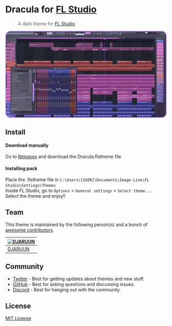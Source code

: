 # Dracula for [FL Studio](https://www.image-line.com/)

> A dark theme for [FL Studio](https://www.image-line.com/).

![Screenshot](./screenshot.png)

## Install
#### Download manually
Go to [Releases](https://github.com/DJAruun/fl-studio/releases/tag/theme) and download the Dracula.flstheme file

#### Installing pack
Place the .flstheme file in `C:\Users\[USER]\Documents\Image-Line\FL Studio\Settings\Themes` <br/>
Inside FL Studio, go to `Options` > `General settings` > `Select theme...` <br/>
Select the theme and enjoy!!

## Team

This theme is maintained by the following person(s) and a bunch of [awesome contributors](https://github.com/dracula/foobar/graphs/contributors).

| [![DJARUUN](https://github.com/djaruun.png?size=100)](https://github.com/DJAruun)        |
| ---------------------------------------------------------------------------------------- |
| [DJARUUN](https://github.com/DJAruun)                                                    |

## Community

- [Twitter](https://twitter.com/draculatheme) - Best for getting updates about themes and new stuff.
- [GitHub](https://github.com/dracula/dracula-theme/discussions) - Best for asking questions and discussing issues.
- [Discord](https://draculatheme.com/discord-invite) - Best for hanging out with the community.

## License

[MIT License](./LICENSE)
